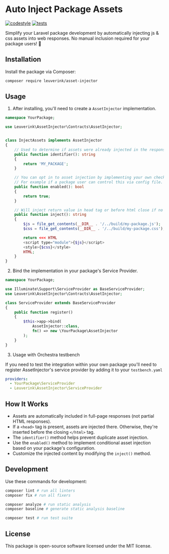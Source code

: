 # Auto Inject Package Assets

[![codestyle](https://github.com/gwleuverink/inject-package-assets/actions/workflows/codestyle.yml/badge.svg)](https://github.com/gwleuverink/inject-package-assets/actions/workflows/codestyle.yml)
[![tests](https://github.com/gwleuverink/inject-package-assets/actions/workflows/tests.yml/badge.svg)](https://github.com/gwleuverink/inject-package-assets/actions/workflows/tests.yml)

Simplify your Laravel package development by automatically injecting js & css assets into web responses. No manual inclusion required for your package users! 🚀

## Installation

Install the package via Composer:

```bash
composer require leuverink/asset-injector
```

## Usage

1. After installing, you'll need to create a `AssetInjector` implementation.

```php
namespace YourPackage;

use Leuverink\AssetInjector\Contracts\AssetInjector;


class InjectAssets implements AssetInjector
{
    // Used to determine if assets were already injected in the response
    public function identifier(): string
    {
        return 'MY_PACKAGE';
    }

    // You can opt in to asset injection by implementing your own checks.
    // For example if a package user can control this via config file.
    public function enabled(): bool
    {
        return true;
    }

    // Will inject return value in head tag or before html close if no head is present
    public function inject(): string
    {
        $js = file_get_contents(__DIR__ . '/../build/my-package.js');
        $css = file_get_contents(__DIR__ . '/../build/my-package.css');

        return <<< HTML
        <script type="module">{$js}</script>
        <style>{$css}</style>
        HTML;
    }
}
```

2. Bind the implementation in your package's Service Provider.

```php
namespace YourPackage;

use Illuminate\Support\ServiceProvider as BaseServiceProvider;
use Leuverink\AssetInjector\Contracts\AssetInjector;

class ServiceProvider extends BaseServiceProvider
{
    public function register()
    {
        $this->app->bind(
            AssetInjector::class,
            fn() => new \YourPackage\AssetInjector
        );
    }
}
```

3. Usage with Orchestra testbench

If you need to test the integration within your own package you'll need to register AssetInjector's service provider by adding it to your `testbench.yaml`

```yaml
providers:
  - YourPackage\ServiceProvider
  - Leuverink\AssetInjector\ServiceProvider
```

## How It Works

- Assets are automatically included in full-page responses (not partial HTML responses).
- If a `<head>` tag is present, assets are injected there. Otherwise, they're inserted before the closing `</html>` tag.
- The `identifier()` method helps prevent duplicate asset injection.
- Use the `enabled()` method to implement conditional asset injection based on your package's configuration.
- Customize the injected content by modifying the `inject()` method.

## Development

Use these commands for development:

```bash
composer lint # run all linters
composer fix # run all fixers

composer analyze # run static analysis
composer baseline # generate static analysis baseline

composer test # run test suite
```

## License

This package is open-source software licensed under the MIT license.
